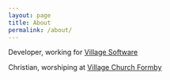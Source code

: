 ```yaml
---
layout: page
title: About
permalink: /about/
---
```


Developer, working for [Village Software][1]

Christian, worshiping at [Village Church Formby][2]

[1]: http://villagesoftware.co.uk
[2]: http://villagechurchformby.org
